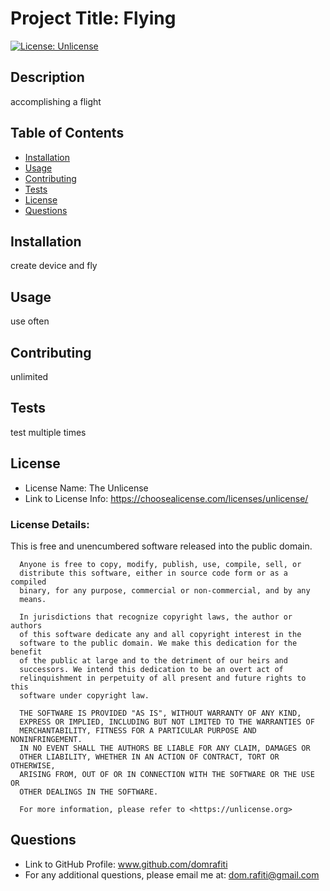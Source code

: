 # Project Title: Flying

  [![License: Unlicense](https://img.shields.io/badge/license-Unlicense-blue.svg)](http://unlicense.org/)

## Description 

accomplishing a flight

## Table of Contents
* [Installation](#installation)
* [Usage](#usage)
* [Contributing](#contributing)
* [Tests](#tests)
* [License](#license)
* [Questions](#questions)


## Installation

create device and fly

## Usage 

use often

## Contributing

unlimited

## Tests

test multiple times

## License
* License Name: The Unlicense
* Link to License Info: https://choosealicense.com/licenses/unlicense/

### License Details: 
This is free and unencumbered software released into the public domain.

      Anyone is free to copy, modify, publish, use, compile, sell, or
      distribute this software, either in source code form or as a compiled
      binary, for any purpose, commercial or non-commercial, and by any
      means.
      
      In jurisdictions that recognize copyright laws, the author or authors
      of this software dedicate any and all copyright interest in the
      software to the public domain. We make this dedication for the benefit
      of the public at large and to the detriment of our heirs and
      successors. We intend this dedication to be an overt act of
      relinquishment in perpetuity of all present and future rights to this
      software under copyright law.
      
      THE SOFTWARE IS PROVIDED "AS IS", WITHOUT WARRANTY OF ANY KIND,
      EXPRESS OR IMPLIED, INCLUDING BUT NOT LIMITED TO THE WARRANTIES OF
      MERCHANTABILITY, FITNESS FOR A PARTICULAR PURPOSE AND NONINFRINGEMENT.
      IN NO EVENT SHALL THE AUTHORS BE LIABLE FOR ANY CLAIM, DAMAGES OR
      OTHER LIABILITY, WHETHER IN AN ACTION OF CONTRACT, TORT OR OTHERWISE,
      ARISING FROM, OUT OF OR IN CONNECTION WITH THE SOFTWARE OR THE USE OR
      OTHER DEALINGS IN THE SOFTWARE.
      
      For more information, please refer to <https://unlicense.org>



## Questions
* Link to GitHub Profile: www.github.com/domrafiti
* For any additional questions, please email me at: dom.rafiti@gmail.com

